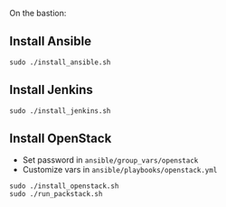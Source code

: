 On the bastion:

## Install Ansible

```
sudo ./install_ansible.sh
```

## Install Jenkins

```
sudo ./install_jenkins.sh
```

## Install OpenStack

* Set password in `ansible/group_vars/openstack`
* Customize vars in `ansible/playbooks/openstack.yml`

```
sudo ./install_openstack.sh
sudo ./run_packstack.sh
```
